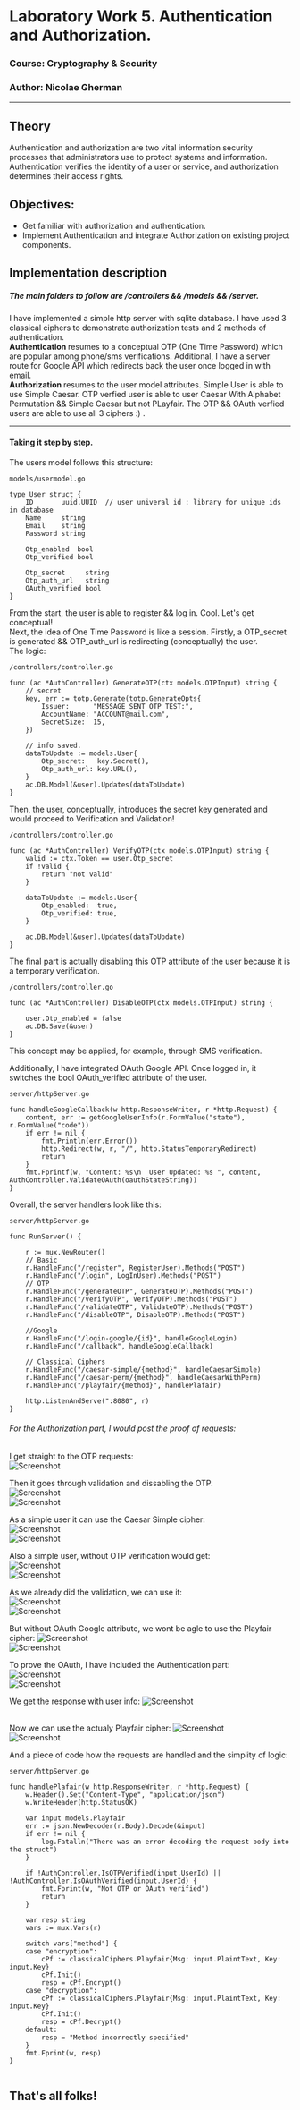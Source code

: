 # Laboratory Work 5. Authentication and Authorization.

### Course: Cryptography & Security
### Author: Nicolae Gherman

----

## Theory 
Authentication and authorization are two vital information security processes that administrators use to protect systems and information. Authentication verifies the identity of a user or service, and authorization determines their access rights.



## Objectives:

* Get familiar with authorization and authentication.
* Implement Authentication and integrate Authorization on existing project components.

## Implementation description 
##### The main folders to follow are  /controllers && /models && /server.  

I have implemented a simple http server with sqlite database. I have used 3 classical ciphers to demonstrate authorization tests and 2 methods of authentication. <br> 
<b> Authentication </b> resumes to a conceptual OTP (One Time Password)  which are popular among phone/sms verifications.  Additional, I have a server route for Google API which redirects back the user once logged in with email.  <br> 
<b> Authorization </b> resumes to the user model attributes. Simple User is able to use Simple Caesar. OTP verfied user is able to user Caesar With Alphabet Permutation && Simple Caesar but not PLayfair.   The OTP && OAuth verfied users are able to use all 3 ciphers :) .  

---- 
#### Taking it step by step. 

The users model follows this structure: 

``` 
models/usermodel.go 

type User struct {
	ID       uuid.UUID  // user univeral id : library for unique ids in database
	Name     string   
	Email    string   
	Password string    

	Otp_enabled  bool 
	Otp_verified bool 

	Otp_secret     string
	Otp_auth_url   string
	OAuth_verified bool
}
```  
From the start, the user is able to register && log in. Cool. Let's get conceptual!  <br> 
Next, the idea of One Time Password is like a session. Firstly, a OTP_secret is generated && OTP_auth_url is redirecting (conceptually) the user. <br>
The logic: 
```  
/controllers/controller.go

func (ac *AuthController) GenerateOTP(ctx models.OTPInput) string { 
    // secret 
	key, err := totp.Generate(totp.GenerateOpts{
		Issuer:      "MESSAGE_SENT_OTP_TEST:",
		AccountName: "ACCOUNT@mail.com",
		SecretSize:  15,
	})  

    // info saved.
	dataToUpdate := models.User{
		Otp_secret:   key.Secret(),
		Otp_auth_url: key.URL(),
	}
	ac.DB.Model(&user).Updates(dataToUpdate)
}

```
Then, the user, conceptually, introduces the secret key generated and would proceed to Verification and Validation! 

```  
/controllers/controller.go

func (ac *AuthController) VerifyOTP(ctx models.OTPInput) string { 
	valid := ctx.Token == user.Otp_secret
	if !valid {
		return "not valid"
	}

	dataToUpdate := models.User{
		Otp_enabled:  true,
		Otp_verified: true,
	}

	ac.DB.Model(&user).Updates(dataToUpdate)
}
``` 

The final part is actually disabling this OTP attribute of the user because it is a temporary verification.   

``` 
/controllers/controller.go

func (ac *AuthController) DisableOTP(ctx models.OTPInput) string {

	user.Otp_enabled = false
	ac.DB.Save(&user)
}
```

This concept may be applied, for example, through SMS verification.  <br> 

Additionally, I have integrated OAuth Google API. Once logged in, it switches the bool OAuth_verified attribute of the user.  

```  
server/httpServer.go 

func handleGoogleCallback(w http.ResponseWriter, r *http.Request) {
	content, err := getGoogleUserInfo(r.FormValue("state"), r.FormValue("code"))
	if err != nil {
		fmt.Println(err.Error())
		http.Redirect(w, r, "/", http.StatusTemporaryRedirect)
		return
	}
	fmt.Fprintf(w, "Content: %s\n  User Updated: %s ", content, AuthController.ValidateOAuth(oauthStateString))
} 
``` 

Overall, the server handlers look like this: 
```   
server/httpServer.go 
 
func RunServer() {

	r := mux.NewRouter()
	// Basic
	r.HandleFunc("/register", RegisterUser).Methods("POST")
	r.HandleFunc("/login", LogInUser).Methods("POST")
	// OTP
	r.HandleFunc("/generateOTP", GenerateOTP).Methods("POST")
	r.HandleFunc("/verifyOTP", VerifyOTP).Methods("POST")
	r.HandleFunc("/validateOTP", ValidateOTP).Methods("POST")
	r.HandleFunc("/disableOTP", DisableOTP).Methods("POST")

	//Google
	r.HandleFunc("/login-google/{id}", handleGoogleLogin)
	r.HandleFunc("/callback", handleGoogleCallback)

	// Classical Ciphers
	r.HandleFunc("/caesar-simple/{method}", handleCaesarSimple)
	r.HandleFunc("/caesar-perm/{method}", handleCaesarWithPerm)
	r.HandleFunc("/playfair/{method}", handlePlafair)

	http.ListenAndServe(":8080", r)
} 
``` 

###### For the Authorization part,  I would post the proof of requests:  

I get straight to the OTP requests:  
![Screenshot](photos/1.png)  

Then it goes through validation and dissabling the OTP.  
![Screenshot](photos/2.png)   
![Screenshot](photos/3.png)   

As a simple user it can use the Caesar Simple cipher:  
![Screenshot](photos/4.png)   
![Screenshot](photos/5.png) 

Also a simple user, without OTP verification would get:  
![Screenshot](photos/6.png)   
![Screenshot](photos/7.png)  

As we already did the validation, we can use it:  
![Screenshot](photos/8.png)   
![Screenshot](photos/9.png)  


But without OAuth Google attribute, we wont be agle to use the Playfair cipher: 
![Screenshot](photos/10.png)   
![Screenshot](photos/11.png)  

To prove the OAuth, I have included the Authentication part:  
![Screenshot](photos/12.png)   
![Screenshot](photos/13.png)  

We get the response with user info: 
![Screenshot](photos/14.png)    
<br>

Now we can use the actualy Playfair cipher: 
![Screenshot](photos/15.png)   
![Screenshot](photos/16.png) 



And  a piece of code how the requests are handled and the simplity of logic: 

``` 
server/httpServer.go 

func handlePlafair(w http.ResponseWriter, r *http.Request) {
	w.Header().Set("Content-Type", "application/json")
	w.WriteHeader(http.StatusOK)

	var input models.Playfair
	err := json.NewDecoder(r.Body).Decode(&input)
	if err != nil {
		log.Fatalln("There was an error decoding the request body into the struct")
	}

	if !AuthController.IsOTPVerified(input.UserId) || !AuthController.IsOAuthVerified(input.UserId) {
		fmt.Fprint(w, "Not OTP or OAuth verified")
		return
	}

	var resp string
	vars := mux.Vars(r)

	switch vars["method"] {
	case "encryption":
		cPf := classicalCiphers.Playfair{Msg: input.PlaintText, Key: input.Key}
		cPf.Init()
		resp = cPf.Encrypt()
	case "decryption":
		cPf := classicalCiphers.Playfair{Msg: input.PlaintText, Key: input.Key}
		cPf.Init()
		resp = cPf.Decrypt()
	default:
		resp = "Method incorrectly specified"
	}
	fmt.Fprint(w, resp)
} 


```

## That's all folks!




